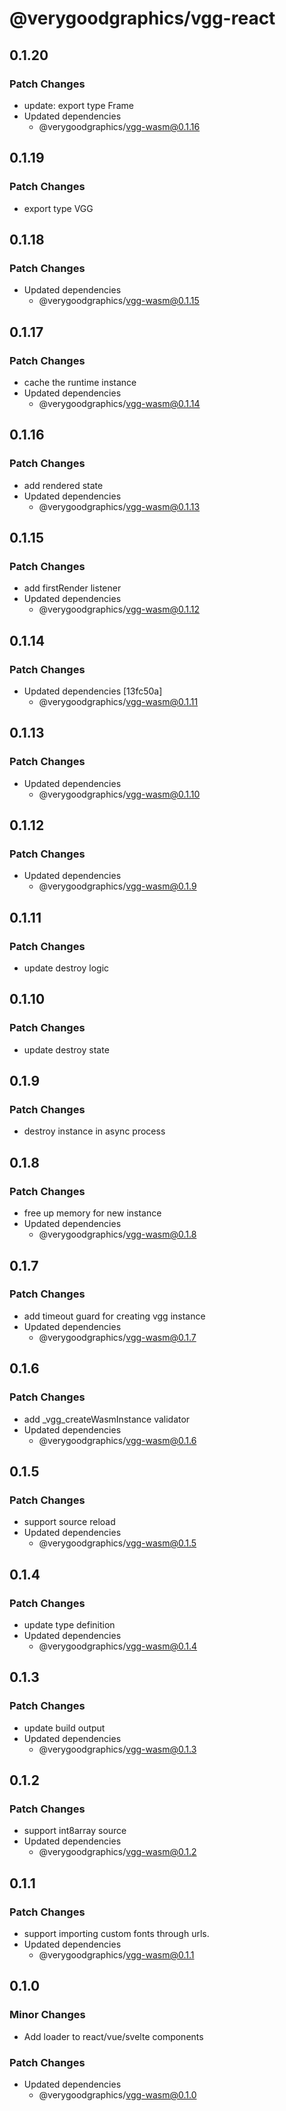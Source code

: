 # @verygoodgraphics/vgg-react

## 0.1.20

### Patch Changes

- update: export type Frame
- Updated dependencies
  - @verygoodgraphics/vgg-wasm@0.1.16

## 0.1.19

### Patch Changes

- export type VGG

## 0.1.18

### Patch Changes

- Updated dependencies
  - @verygoodgraphics/vgg-wasm@0.1.15

## 0.1.17

### Patch Changes

- cache the runtime instance
- Updated dependencies
  - @verygoodgraphics/vgg-wasm@0.1.14

## 0.1.16

### Patch Changes

- add rendered state
- Updated dependencies
  - @verygoodgraphics/vgg-wasm@0.1.13

## 0.1.15

### Patch Changes

- add firstRender listener
- Updated dependencies
  - @verygoodgraphics/vgg-wasm@0.1.12

## 0.1.14

### Patch Changes

- Updated dependencies [13fc50a]
  - @verygoodgraphics/vgg-wasm@0.1.11

## 0.1.13

### Patch Changes

- Updated dependencies
  - @verygoodgraphics/vgg-wasm@0.1.10

## 0.1.12

### Patch Changes

- Updated dependencies
  - @verygoodgraphics/vgg-wasm@0.1.9

## 0.1.11

### Patch Changes

- update destroy logic

## 0.1.10

### Patch Changes

- update destroy state

## 0.1.9

### Patch Changes

- destroy instance in async process

## 0.1.8

### Patch Changes

- free up memory for new instance
- Updated dependencies
  - @verygoodgraphics/vgg-wasm@0.1.8

## 0.1.7

### Patch Changes

- add timeout guard for creating vgg instance
- Updated dependencies
  - @verygoodgraphics/vgg-wasm@0.1.7

## 0.1.6

### Patch Changes

- add \_vgg_createWasmInstance validator
- Updated dependencies
  - @verygoodgraphics/vgg-wasm@0.1.6

## 0.1.5

### Patch Changes

- support source reload
- Updated dependencies
  - @verygoodgraphics/vgg-wasm@0.1.5

## 0.1.4

### Patch Changes

- update type definition
- Updated dependencies
  - @verygoodgraphics/vgg-wasm@0.1.4

## 0.1.3

### Patch Changes

- update build output
- Updated dependencies
  - @verygoodgraphics/vgg-wasm@0.1.3

## 0.1.2

### Patch Changes

- support int8array source
- Updated dependencies
  - @verygoodgraphics/vgg-wasm@0.1.2

## 0.1.1

### Patch Changes

- support importing custom fonts through urls.
- Updated dependencies
  - @verygoodgraphics/vgg-wasm@0.1.1

## 0.1.0

### Minor Changes

- Add loader to react/vue/svelte components

### Patch Changes

- Updated dependencies
  - @verygoodgraphics/vgg-wasm@0.1.0
